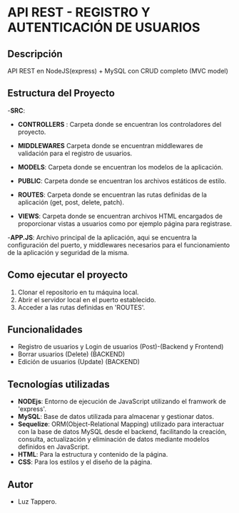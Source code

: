 
# API REST - REGISTRO Y AUTENTICACIÓN DE USUARIOS

## Descripción
 
API REST en NodeJS(express) + MySQL con CRUD completo (MVC model)

## Estructura del Proyecto
-**SRC**:
- **CONTROLLERS** : Carpeta donde se encuentran los controladores del proyecto. 

- **MIDDLEWARES** Carpeta donde se encuentran middlewares de validación para el registro de usuarios.

- **MODELS**: Carpeta donde se encuentran los modelos de la aplicación. 

- **PUBLIC**: Carpeta donde se encuentran los archivos estáticos de estilo.

- **ROUTES**: Carpeta donde se encuentran las rutas definidas de la aplicación (get, post, delete, patch).

- **VIEWS**: Carpeta donde se encuentran archivos HTML encargados de proporcionar vistas a usuarios como por ejemplo página para registrase. 

-**APP.JS**: Archivo principal de la aplicación, aqui se encuentra la configuración del puerto, y middlewares necesarios para el funcionamiento de la aplicación y seguridad de la misma.

## Como ejecutar el proyecto
1. Clonar el repositorio en tu máquina local.
2. Abrir el servidor local en el puerto establecido. 
3. Acceder a las rutas definidas en 'ROUTES'. 


## Funcionalidades
- Registro de usuarios y Login de usuarios (Post)-(Backend y Frontend)
- Borrar usuarios (Delete) (BACKEND)
- Edición de usuarios (Update) (BACKEND)

## Tecnologías utilizadas
- **NODEjs**: Entorno de ejecución de JavaScript utilizando el framwork de 'express'.
- **MySQL**:  Base de datos utilizada para almacenar y gestionar datos.
- **Sequelize**: ORM(Object-Relational Mapping) utilizado para interactuar con la base de datos MySQL desde el backend, facilitando la creación, consulta, actualización y eliminación de datos mediante modelos definidos en JavaScript.
- **HTML**: Para la estructura y contenido de la página.
- **CSS**: Para los estilos y el diseño de la página. 

## Autor
- Luz Tappero.
